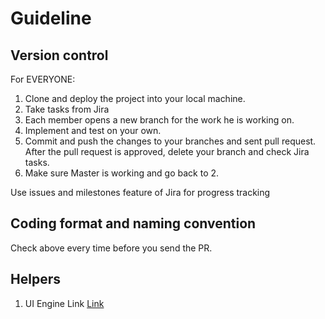 # Guideline
## Version control
For EVERYONE:

1. Clone and deploy the project into your local machine.
2. Take tasks from Jira
3. Each member opens a new branch for the work he is working on.
4. Implement and test on your own.
5. Commit and push the changes to your branches and sent pull request. After the pull request is approved, delete your branch and check Jira tasks.
6. Make sure Master is working and go back to 2.

Use issues and milestones feature of Jira for progress tracking

## Coding format and naming convention


Check above every time before you send the PR. 

## Helpers

1. UI Engine Link <a href="https://drive.google.com/file/d/1_jptIFcpU5Xq0pxD0ZZHzLNJ5XR9Q_6o/view?usp=sharing">Link</a>
